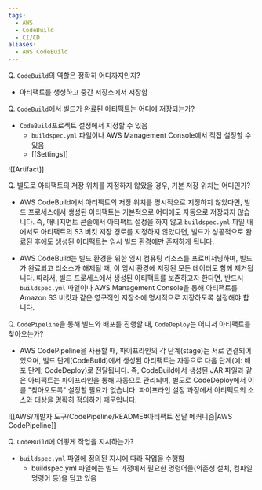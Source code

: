 ```yaml
---
tags:
  - AWS
  - CodeBuild
  - CI/CD
aliases:
  - AWS CodeBuild
---
```

Q. `CodeBuild`의 역할은 정확히 어디까지인지?
- 아티팩트를 생성하고 중간 저장소에서 저장함

Q. `CodeBuild`에서 빌드가 완료된 아티팩트는 어디에 저장되는가?
- `CodeBuild`프로젝트 설정에서 지정할 수 있음
	- `buildspec.yml` 파일이나 AWS Management Console에서 직접 설정할 수 있음
	- [[Settings]]

![[Artifact]]

Q. 별도로 아티팩트의 저장 위치를 지정하지 않았을 경우, 기본 저장 위치는 어디인가?
- AWS CodeBuild에서 아티팩트의 저장 위치를 명시적으로 지정하지 않았다면, 빌드 프로세스에서 생성된 아티팩트는 기본적으로 어디에도 자동으로 저장되지 않습니다. 즉, 매니지먼트 콘솔에서 아티팩트 설정을 하지 않고 `buildspec.yml` 파일 내에서도 아티팩트의 S3 버킷 저장 경로를 지정하지 않았다면, 빌드가 성공적으로 완료된 후에도 생성된 아티팩트는 임시 빌드 환경에만 존재하게 됩니다.

- AWS CodeBuild는 빌드 환경을 위한 임시 컴퓨팅 리소스를 프로비저닝하며, 빌드가 완료되고 리소스가 해제될 때, 이 임시 환경에 저장된 모든 데이터도 함께 제거됩니다. 따라서, 빌드 프로세스에서 생성된 아티팩트를 보존하고자 한다면, 반드시 `buildspec.yml` 파일이나 AWS Management Console을 통해 아티팩트를 Amazon S3 버킷과 같은 영구적인 저장소에 명시적으로 저장하도록 설정해야 합니다.

Q. `CodePipeline`을 통해 빌드와 배포를 진행할 때, `CodeDeploy`는 어디서 아티팩트를 찾아오는가?
- AWS CodePipeline을 사용할 때, 파이프라인의 각 단계(stage)는 서로 연결되어 있으며, 빌드 단계(CodeBuild)에서 생성된 아티팩트는 자동으로 다음 단계(예: 배포 단계, CodeDeploy)로 전달됩니다. 즉, CodeBuild에서 생성된 JAR 파일과 같은 아티팩트는 파이프라인을 통해 자동으로 관리되며, 별도로 CodeDeploy에서 이를 "찾아오도록" 설정할 필요가 없습니다. 파이프라인 설정 과정에서 아티팩트의 소스와 대상을 명확히 정의하기 때문입니다. 

![[AWS/개발자 도구/CodePipeline/README#아티팩트 전달 메커니즘|AWS CodePipeline]]

Q. `CodeBuild`에 어떻게 작업을 지시하는가?
- `buildspec.yml` 파일에 정의된 지시에 따라 작업을 수행함
	- buildspec.yml 파일에는 빌드 과정에서 필요한 명령어들(의존성 설치, 컴파일 명령어 등)을 담고 있음